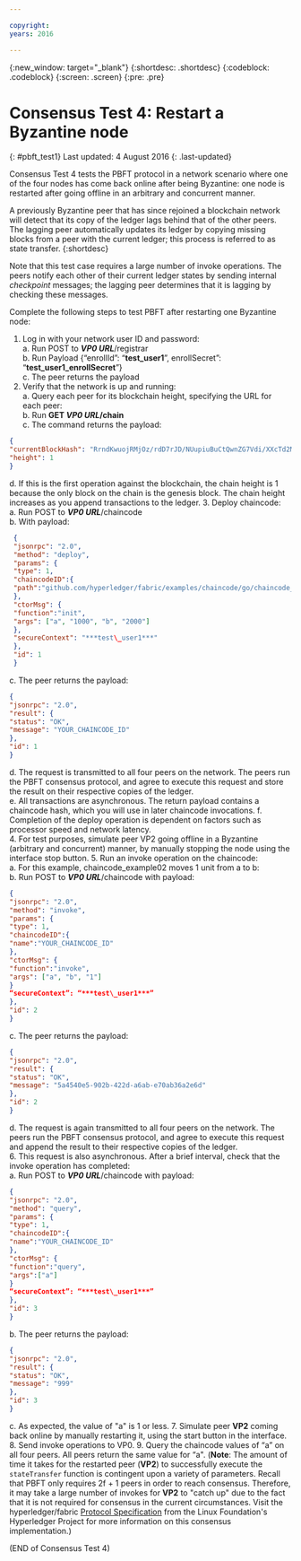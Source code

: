 ```yaml
---

copyright:
years: 2016

---
```


{:new_window: target="_blank"}
{:shortdesc: .shortdesc}
{:codeblock: .codeblock}
{:screen: .screen}
{:pre: .pre}


# Consensus Test 4: Restart a Byzantine node
{: #pbft_test1}
Last updated: 4 August 2016
{: .last-updated}

Consensus Test 4 tests the PBFT protocol in a network scenario where one of the four nodes has come back online after being Byzantine: one node is restarted after going offline in an arbitrary and concurrent manner.

A previously Byzantine peer that has since rejoined a blockchain network will detect that its copy of the ledger lags behind that of the other peers. The lagging peer automatically updates its ledger by copying missing blocks from a peer with the current ledger; this process is referred to as state transfer.
{:shortdesc}

Note that this test case requires a large number of invoke operations. The peers notify each other of their current ledger states by sending internal *checkpoint* messages; the lagging peer determines that it is lagging by checking these messages.

Complete the following steps to test PBFT after restarting one Byzantine node:
1. Log in with your network user ID and password:  
   a. Run POST to ***VP0 URL***/registrar  
   b. Run Payload {“enrollId”: “**test\_user1**”, enrollSecret”: “**test\_user1\_enrollSecret**”}  
   c. The peer returns the payload
2. Verify that the network is up and running:  
   a. Query each peer for its blockchain height, specifying the URL for each peer:  
   b. Run **GET ***VP0 URL***/chain**  
   c. The command returns the payload:  
```json
{
"currentBlockHash": "RrndKwuojRMjOz/rdD7rJD/NUupiuBuCtQwnZG7Vdi/XXcTd2MDyAMsFAZ1ntZL2/IIcSUeatIZAKS6ss7fEvg==",
"height": 1
}
```
   d. If this is the first operation against the blockchain, the chain height is 1 because the only block on the chain is the genesis block. The chain height increases as you append transactions to the ledger.
3. Deploy chaincode:  
   a. Run POST to ***VP0 URL***/chaincode  
   b. With payload:  
```json
 {
 "jsonrpc": "2.0",
 "method": "deploy",
 "params": {
 "type": 1,
 "chaincodeID":{
 "path":"github.com/hyperledger/fabric/examples/chaincode/go/chaincode_example02"
 },
 "ctorMsg": {
 "function":"init",
 "args": ["a", "1000", "b", "2000"]
 },
 "secureContext": "***test\_user1***"
 },
 "id": 1
 }
```
   c. The peer returns the payload:
```json
{
"jsonrpc": "2.0",
"result": {
"status": "OK",
"message": "YOUR_CHAINCODE_ID"
},
"id": 1
}
```
   d. The request is transmitted to all four peers on the network. The peers run the PBFT consensus protocol, and agree to execute this request and store the result on their respective copies of the ledger.  
   e. All transactions are asynchronous. The return payload contains a chaincode hash, which you will use in later chaincode invocations. f. Completion of the deploy operation is dependent on factors such as processor speed and network latency.  
4. For test purposes, simulate peer VP2 going offline in a Byzantine (arbitrary and concurrent) manner, by manually stopping the node using the interface stop button.
5. Run an invoke operation on the chaincode:  
   a. For this example, chaincode_example02 moves 1 unit from a to b:  
   b. Run POST to ***VP0 URL***/chaincode with payload:
```json
{
"jsonrpc": "2.0",
"method": "invoke",
"params": {
"type": 1,
"chaincodeID":{
"name":"YOUR_CHAINCODE_ID"
},
"ctorMsg": {
"function":"invoke",
"args": ["a", "b", "1"]
}
“secureContext”: “***test\_user1***”
},
"id": 2
}
```
  c. The peer returns the payload:
```json
{
"jsonrpc": "2.0",
"result": {
"status": "OK",
"message": "5a4540e5-902b-422d-a6ab-e70ab36a2e6d"
},
"id": 2
}
```
   d. The request is again transmitted to all four peers on the network. The peers run the PBFT consensus protocol, and agree to execute this request and append the result to their respective copies of the ledger.  
6. This request is also asynchronous. After a brief interval, check that the invoke operation has completed:  
   a. Run POST to ***VP0 URL***/chaincode with payload:
```json
{
"jsonrpc": "2.0",
"method": "query",
"params": {
"type": 1,
"chaincodeID":{
"name":"YOUR_CHAINCODE_ID"
},
"ctorMsg": {
"function":"query",
"args":["a"]
}
“secureContext”: “***test\_user1***”
},
"id": 3
}
```
   b. The peer returns the payload:
```json
{
"jsonrpc": "2.0",
"result": {
"status": "OK",
"message": "999"
},
"id": 3
}
```
   c. As expected, the value of "a" is 1 or less.
7. Simulate peer **VP2** coming back online by manually restarting it, using the start button in the interface.
8. Send invoke operations to VP0.
9. Query the chaincode values of “a” on all four peers. All peers return the same value for “a".  (**Note**: The amount of time it takes for the restarted peer (**VP2**) to successfully execute the `stateTransfer` function is contingent upon a variety of parameters.  Recall that PBFT only requires 2f + 1 peers in order to reach consensus.  Therefore, it may take a large number of invokes for **VP2** to "catch up" due to the fact that it is not required for consensus in the current circumstances.  Visit the hyperledger/fabric [Protocol Specification](https://github.com/hyperledger/fabric/blob/master/docs/protocol-spec.md#5-byzantine-consensus-1) from the Linux Foundation's Hyperledger Project for more information on this consensus implementation.)

(END of Consensus Test 4)
